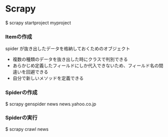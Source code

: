 # Scrapy


$ scrapy startproject myproject


### Itemの作成
spider が抜き出したデータを格納しておくためのオブジェクト
- 複数の種類のデータを抜き出した時にクラスで判別できる
- あらかじめ定義したフィールドにしか代入できないため、フィールド名の間違いを回避できる
- 自分で新しいメソッドを定義できる


### Spiderの作成
$ scrapy genspider news news.yahoo.co.jp

### Spiderの実行
$ scrapy crawl news
